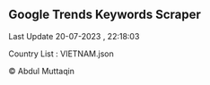 

## Google Trends Keywords Scraper 
 
Last Update 20-07-2023 , 22:18:03

Country List :
VIETNAM.json



© Abdul Muttaqin 
